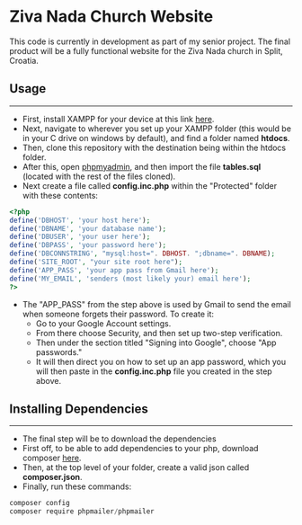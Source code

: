 # Ziva Nada Church Website

This code is currently in development as part of my senior project. The final product will be a fully functional website for the Ziva Nada church in Split, Croatia.

## Usage
----

* First, install XAMPP for your device at this link [here](https://www.apachefriends.org/download.html?/).
* Next, navigate to wherever you set up your XAMPP folder (this would be in your C drive on windows by default), and find a folder named **htdocs**.
* Then, clone this repository with the destination being within the htdocs folder.
* After this, open [phpmyadmin](localhost/phpmyadmin/index.php), and then import the file **tables.sql** (located with the rest of the files cloned).
* Next create a file called **config.inc.php** within the "Protected" folder with these contents:
```php
<?php 
define('DBHOST', 'your host here');
define('DBNAME', 'your database name');
define('DBUSER', 'your user here');
define('DBPASS', 'your password here');
define('DBCONNSTRING', "mysql:host=". DBHOST. ";dbname=". DBNAME);
define('SITE_ROOT', "your site root here");
define('APP_PASS', 'your app pass from Gmail here');
define('MY_EMAIL', 'senders (most likely your) email here');
?>

```
* The "APP_PASS" from the step above is used by Gmail to send the email when someone forgets their password. To create it:
    * Go to your Google Account settings.
    * From there choose Security, and then set up two-step verification.
    * Then under the section titled "Signing into Google", choose "App passwords."
    * It will then direct you on how to set up an app password, which you will then paste in the **config.inc.php** file you created in the step above.

## Installing Dependencies
----
* The final step will be to download the dependencies
* First off, to be able to add dependencies to your php, download composer [here](https://getcomposer.org/download/).
* Then, at the top level of your folder, create a valid json called **composer.json**.
* Finally, run these commands:
```powershell
composer config
composer require phpmailer/phpmailer
```


